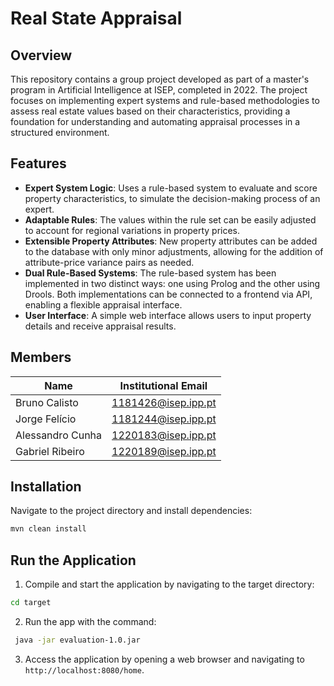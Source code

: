 # Real State Appraisal
## Overview
This repository contains a group project developed as part of a master's program in Artificial Intelligence at ISEP, completed in 2022. The project focuses on implementing expert systems and rule-based methodologies to assess real estate values based on their characteristics, providing a foundation for understanding and automating appraisal processes in a structured environment.

## Features

- **Expert System Logic**: Uses a rule-based system to evaluate and score property characteristics, to simulate the decision-making process of an expert.
- **Adaptable Rules**: The values within the rule set can be easily adjusted to account for regional variations in property prices.
- **Extensible Property Attributes**: New property attributes can be added to the database with only minor adjustments, allowing for the addition of attribute-price variance pairs as needed.
- **Dual Rule-Based Systems**: The rule-based system has been implemented in two distinct ways: one using Prolog and the other using Drools. Both implementations can be connected to a frontend via API, enabling a flexible appraisal interface.
- **User Interface**: A simple web interface allows users to input property details and receive appraisal results.

## Members
| Name | Institutional Email | 
|-----------------|-----------------|
| Bruno Calisto    | 1181426@isep.ipp.pt    | 
| Jorge Felício    | 1181244@isep.ipp.pt    | 
| Alessandro Cunha    | 1220183@isep.ipp.pt    | 
| Gabriel Ribeiro    | 1220189@isep.ipp.pt    | 

##  Installation 

Navigate to the project directory and install dependencies:
```bash
mvn clean install
```

## Run the Application
1. Compile and start the application by navigating to the target directory:
```bash
cd target
```
2. Run the app with the command:
```bash
 java -jar evaluation-1.0.jar
```
3. Access the application by opening a web browser and navigating to `http://localhost:8080/home`.
